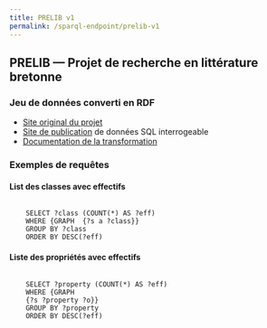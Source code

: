 ```yaml
---
title: PRELIB v1
permalink: /sparql-endpoint/prelib-v1
---
```




<div>
  <h2>PRELIB — Projet de recherche en littérature bretonne</h2>

  <div>
  <h3>Jeu de données converti en RDF</h3>
  
  <ul>
    <li><a href="https://mshb.huma-num.fr/prelib/">Site original du projet</a></li>
    <li><a href="https://crbc-dataset.huma-num.fr/">Site de publication</a> de données SQL interrogeable</li>
    <li><a href="https://github.com/Semantic-Data-for-Humanities/prelib-to-rdf/wiki">Documentation de la transformation</a></li>
  </ul>

  
</div>
<div>
  <h3>Exemples de requêtes</h3>
<h4>List des classes avec effectifs</h4>
  <p><code class="sparql">
    SELECT ?class (COUNT(*) AS ?eff)  
    WHERE {GRAPH <https://dataforhumanities.org/sparql-endpoint/prelib-v1> {?s a ?class}}
    GROUP BY ?class
    ORDER BY DESC(?eff)</code>
  </p>

  <h4>Liste des propriétés avec effectifs</h4>
  <p><code class="sparql">
    SELECT ?property (COUNT(*) AS ?eff) 
    WHERE {GRAPH <https://dataforhumanities.org/sparql-endpoint/prelib-v1> 
    {?s ?property ?o}}
    GROUP BY ?property
    ORDER BY DESC(?eff)
  </code>
  </p>



</div>
</div>

